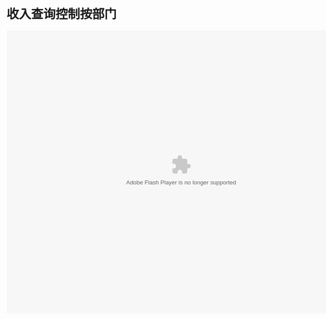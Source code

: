 # 收入查询控制按部门

<embed src="http://resource.3cwdb.com/kailong-donghua/B000003201211070230.swf" width="800" height="650"  pluginspage="http://www.macromedia.com/go/getflashplayer" 
type="application/x-shockwave-flash" ></embed>
